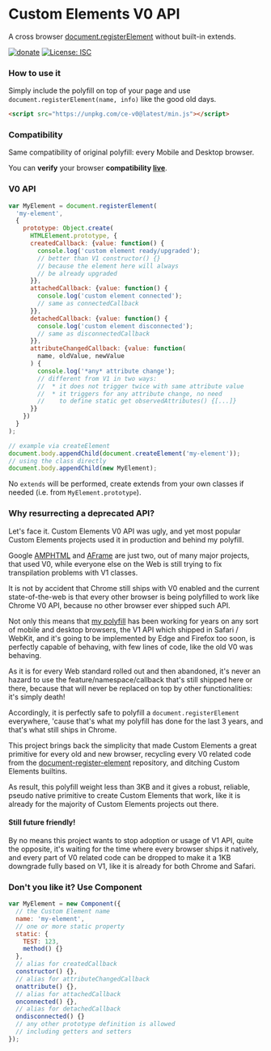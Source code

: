 # Custom Elements V0 API
A cross browser [document.registerElement](https://github.com/WebReflection/document-register-element) without built-in extends.

[![donate](https://img.shields.io/badge/$-donate-ff69b4.svg?maxAge=2592000&style=flat)](https://github.com/WebReflection/donate) [![License: ISC](https://img.shields.io/badge/License-ISC-yellow.svg)](https://opensource.org/licenses/ISC)

### How to use it
Simply include the polyfill on top of your page and use `document.registerElement(name, info)` like the good old days.
```html
<script src="https://unpkg.com/ce-v0@latest/min.js"></script>
```

### Compatibility
Same compatibility of original polyfill: every Mobile and Desktop browser.

You can **verify** your browser **compatibility [live](https://webreflection.github.io/ce-v0/)**.

### V0 API
```js
var MyElement = document.registerElement(
  'my-element',
  {
    prototype: Object.create(
      HTMLElement.prototype, {
      createdCallback: {value: function() {
        console.log('custom element ready/upgraded');
        // better than V1 constructor() {}
        // because the element here will always
        // be already upgraded
      }},
      attachedCallback: {value: function() {
        console.log('custom element connected');
        // same as connectedCallback
      }},
      detachedCallback: {value: function() {
        console.log('custom element disconnected');
        // same as disconnectedCallback
      }},
      attributeChangedCallback: {value: function(
        name, oldValue, newValue
      ) {
        console.log('*any* attribute change');
        // different from V1 in two ways:
        //  * it does not trigger twice with same attribute value
        //  * it triggers for any attribute change, no need
        //    to define static get observedAttributes() {[...]}
      }}
    })
  }
);

// example via createElement
document.body.appendChild(document.createElement('my-element'));
// using the class directly
document.body.appendChild(new MyElement);
```
No `extends` will be performed, create extends from your own classes if needed (i.e. from `MyElement.prototype`).

### Why resurrecting a deprecated API?
Let's face it. Custom Elements V0 API was ugly, and yet most popular Custom Elements projects used it in production and behind my polyfill.

Google [AMPHTML](https://www.ampproject.org) and [AFrame](https://aframe.io) are just two, out of many major projects, that used V0, while everyone else on the Web is still trying to fix transpilation problems with V1 classes.

It is not by accident that Chrome still ships with V0 enabled and the current state-of-the-web is that every other browser is being polyfilled to work like Chrome V0 API, because no other browser ever shipped such API.

Not only this means that [my polyfill](https://github.com/WebReflection/document-register-element) has been working for years on any sort of mobile and desktop browsers, the V1 API which shipped in Safari / WebKit, and it's going to be implemented by Edge and Firefox too soon, is perfectly capable of behaving, with few lines of code, like the old V0 was behaving.

As it is for every Web standard rolled out and then abandoned, it's never an hazard to use the feature/namespace/callback that's still shipped here or there, because that will never be replaced on top by other functionalities: it's simply death!

Accordingly, it is perfectly safe to polyfill a `document.registerElement` everywhere, 'cause that's what my polyfill has done for the last 3 years, and that's what still ships in Chrome.

This project brings back the simplicity that made Custom Elements a great primitive for every old and new browser,
recycling every V0 related code from the [document-register-element](https://github.com/WebReflection/document-register-element) repository, and ditching Custom Elements builtins.

As result, this polyfill weight less than 3KB and it gives a robust, reliable, pseudo native primitive to create Custom Elements that work, like it is already for the majority of Custom Elements projects out there.

#### Still future friendly!
By no means this project wants to stop adoption or usage of V1 API, quite the opposite, it's waiting for the time where every browser ships it natively, and every part of V0 related code can be dropped to make it a 1KB downgrade fully based on V1, like it is already for both Chrome and Safari.

### Don't you like it? Use Component
```js
var MyElement = new Component({
  // the Custom Element name
  name: 'my-element',
  // one or more static property
  static: {
    TEST: 123,
    method() {}
  },
  // alias for createdCallback
  constructor() {},
  // alias for attributeChangedCallback
  onattribute() {},
  // alias for attachedCallback
  onconnected() {},
  // alias for detachedCallback
  ondisconnected() {}
  // any other prototype definition is allowed
  // including getters and setters
});
```
